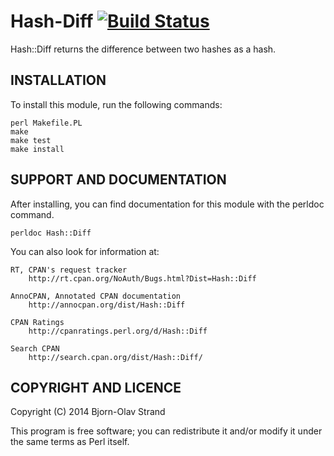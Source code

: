 # Hash-Diff [![Build Status](https://travis-ci.org/bolav/hash-diff.svg?branch=master)](https://travis-ci.org/bolav/hash-diff)

Hash::Diff returns the difference between two hashes as a hash.


## INSTALLATION

To install this module, run the following commands:

	perl Makefile.PL
	make
	make test
	make install

## SUPPORT AND DOCUMENTATION

After installing, you can find documentation for this module with the
perldoc command.

    perldoc Hash::Diff

You can also look for information at:

    RT, CPAN's request tracker
        http://rt.cpan.org/NoAuth/Bugs.html?Dist=Hash::Diff

    AnnoCPAN, Annotated CPAN documentation
        http://annocpan.org/dist/Hash::Diff

    CPAN Ratings
        http://cpanratings.perl.org/d/Hash::Diff

    Search CPAN
        http://search.cpan.org/dist/Hash::Diff/


## COPYRIGHT AND LICENCE

Copyright (C) 2014 Bjorn-Olav Strand

This program is free software; you can redistribute it and/or modify it
under the same terms as Perl itself.

